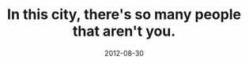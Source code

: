 ---
layout: base.njk
title : 'In this city, there&#39;s so many people that aren&#39;t you.' 
view_title : 'In this city, there&#39;s so many people that aren&#39;t you.' 
year : '2012' 
date : '2012-08-30' 
img_file : '/drawing/inthiscitytheressomanypeoplethatarentyou.png' 
html_file : 'inthiscitytheressomanypeoplethatarentyou' 
next_html : 'ifeelvictorious.html' 
year_order : '31' 
permalink : "title/{{html_file}}.html"
---